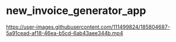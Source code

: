 # new_invoice_generator_app

https://user-images.githubusercontent.com/111499824/185804687-5a91cead-af18-46ea-b5cd-6ab43aee344b.mp4


